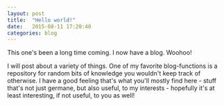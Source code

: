 ```yaml
---
layout: post
title:  "Hello world!"
date:   2015-08-11 17:20:40
categories: blog
---
```

This one's been a long time coming. I now have a blog. Woohoo!

I will post about a variety of things. One of my favorite blog-functions is a repository for random bits of knowledge you wouldn't keep track of otherwise. I have a good feeling that's what you'll mostly find here - stuff that's not just germane, but also useful, to my interests - hopefully it's at least interesting, if not useful, to you as well!
